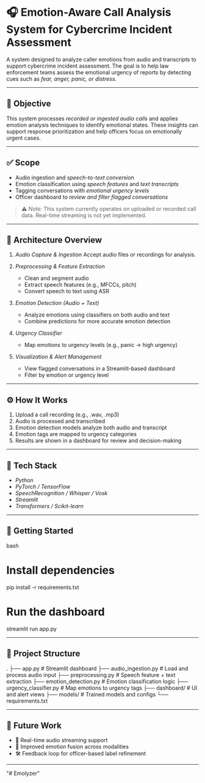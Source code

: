 # 🎧 Emotion-Aware Call Analysis System for Cybercrime Incident Assessment

A system designed to analyze caller emotions from audio and transcripts to support cybercrime incident assessment. The goal is to help law enforcement teams assess the emotional urgency of reports by detecting cues such as *fear, anger, panic, or distress*.

---

## 📌 Objective

This system processes *recorded or ingested audio calls* and applies emotion analysis techniques to identify emotional states. These insights can support response prioritization and help officers focus on emotionally urgent cases.

---

## ✅ Scope

* Audio ingestion and *speech-to-text conversion*
* Emotion classification using *speech features* and *text transcripts*
* Tagging conversations with *emotional urgency levels*
* Officer dashboard to *review and filter flagged conversations*

> ⚠ *Note:* This system currently operates on uploaded or recorded call data. Real-time streaming is not yet implemented.

---

## 🧠 Architecture Overview

1. *Audio Capture & Ingestion*
   Accept audio files or recordings for analysis.

2. *Preprocessing & Feature Extraction*

   * Clean and segment audio
   * Extract speech features (e.g., MFCCs, pitch)
   * Convert speech to text using ASR

3. *Emotion Detection (Audio + Text)*

   * Analyze emotions using classifiers on both audio and text
   * Combine predictions for more accurate emotion detection

4. *Urgency Classifier*

   * Map emotions to urgency levels (e.g., panic → high urgency)

5. *Visualization & Alert Management*

   * View flagged conversations in a Streamlit-based dashboard
   * Filter by emotion or urgency level

---

## ⚙ How It Works

1. Upload a call recording (e.g., .wav, .mp3)
2. Audio is processed and transcribed
3. Emotion detection models analyze both audio and transcript
4. Emotion tags are mapped to urgency categories
5. Results are shown in a dashboard for review and decision-making

---

## 🧪 Tech Stack

* *Python*
* *PyTorch / TensorFlow*
* *SpeechRecognition / Whisper / Vosk*
* *Streamlit*
* *Transformers / Scikit-learn*

---

## 🚀 Getting Started

bash
# Install dependencies
pip install -r requirements.txt

# Run the dashboard
streamlit run app.py


---

## 📁 Project Structure


.
├── app.py                       # Streamlit dashboard
├── audio_ingestion.py          # Load and process audio input
├── preprocessing.py            # Speech feature + text extraction
├── emotion_detection.py        # Emotion classification logic
├── urgency_classifier.py       # Map emotions to urgency tags
├── dashboard/                  # UI and alert views
├── models/                     # Trained models and configs
└── requirements.txt


---

## 🧭 Future Work

* 🔄 Real-time audio streaming support
* 🧠 Improved emotion fusion across modalities
* 🛠 Feedback loop for officer-based label refinement

---
"# Emolyzer"
